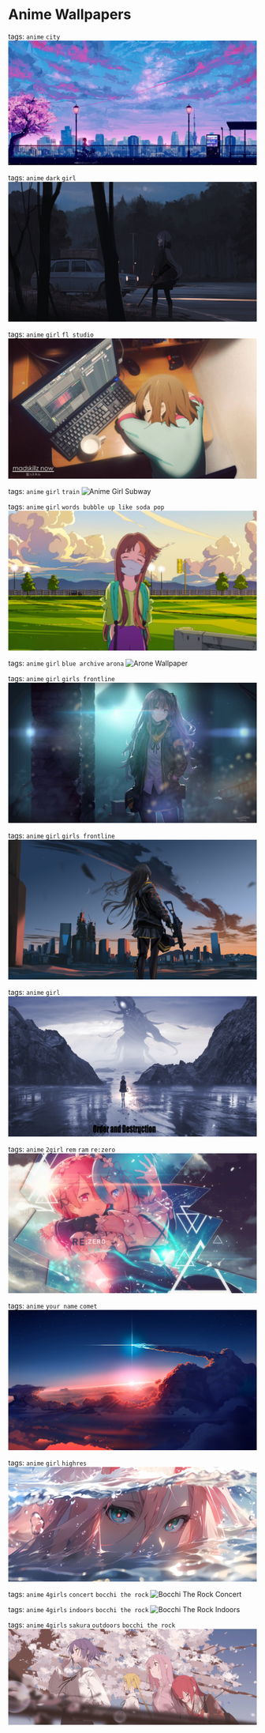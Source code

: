 # Anime Wallpapers

tags: ```anime``` ```city```
![Anime City](./anime-city.jpg)

tags: ```anime``` ```dark``` ```girl```
![Anime Dark Wallpaper](./anime-dark-wallpaper.png)

tags: ```anime``` ```girl``` ```fl studio```
![Anime Girl Sleeping](./anime-girl-sleeping.jpg)

tags: ```anime``` ```girl``` ```train```
![Anime Girl Subway](./anime-girl-subway.jpg)

tags: ```anime``` ```girl``` ```words bubble up like soda pop```
![Anime Girl](./anime-girl.jpg)

tags: ```anime``` ```girl``` ```blue archive``` ```arona```
![Arone Wallpaper](./arona_wallpaper.png)

tags: ```anime``` ```girl``` ```girls frontline```
![Girls Frontline](./girls-frontline-train-subway-4k-22.jpg)

tags: ```anime``` ```girl``` ```girls frontline```
![Girls Frontline 2](./girls-frontline-image-2.jpg)

tags: ```anime``` ```girl```
![Order and Destruction](./order-and-destruction.jpg)

tags: ```anime``` ```2girl``` ```rem``` ```ram``` ```re:zero```
![Rem and Ram](./rem-and-ram.png)

tags: ```anime``` ```your name``` ```comet```
![Your Name Comet](./your-name-comet.jpg)

tags: ```anime``` ```girl``` ```highres```
![Anime Girl Eyes](./anime-girl-eyes.png)

tags: ```anime``` ```4girls``` ```concert``` ```bocchi the rock```
![Bocchi The Rock Concert](./bocchi-the-rock-concert.png)

tags: ```anime``` ```4girls``` ```indoors``` ```bocchi the rock```
![Bocchi The Rock Indoors](./bocchi-the-rock-indoors.png)

tags: ```anime``` ```4girls``` ```sakura``` ```outdoors``` ```bocchi the rock```
![Bocchi The Rock Sakura](./bocchi-the-rock-sakura.jpg)
